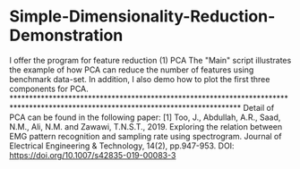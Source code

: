 # Simple-Dimensionality-Reduction-Demonstration
I offer the program for feature reduction (1) PCA  The "Main" script illustrates the example of how PCA can reduce the number of features using benchmark data-set. In addition, I also demo how to plot the first three components for PCA.  ********************************************************************************************************************************** Detail of PCA can be found in the following paper: [1] Too, J., Abdullah, A.R., Saad, N.M., Ali, N.M. and Zawawi, T.N.S.T., 2019. Exploring the relation between EMG pattern recognition and sampling rate using spectrogram. Journal of Electrical Engineering &amp; Technology, 14(2), pp.947-953. DOI: https://doi.org/10.1007/s42835-019-00083-3
